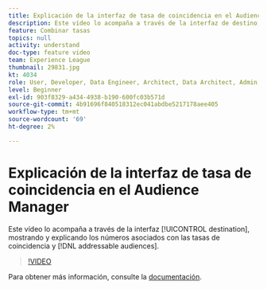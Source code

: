 ```yaml
---
title: Explicación de la interfaz de tasa de coincidencia en el Audience Manager
description: Este vídeo lo acompaña a través de la interfaz de destino, mostrando y explicando los números asociados con tasas de coincidencia y audiencias a las que se puede dirigir.
feature: Combinar tasas
topics: null
activity: understand
doc-type: feature video
team: Experience League
thumbnail: 29831.jpg
kt: 4034
role: User, Developer, Data Engineer, Architect, Data Architect, Admin, Leader
level: Beginner
exl-id: 903f8329-a434-4938-b190-600fc03b571d
source-git-commit: 4b91696f840518312ec041abdbe5217178aee405
workflow-type: tm+mt
source-wordcount: '69'
ht-degree: 2%

---
```


# Explicación de la interfaz de tasa de coincidencia en el Audience Manager

Este vídeo lo acompaña a través de la interfaz [!UICONTROL destination], mostrando y explicando los números asociados con las tasas de coincidencia y [!DNL addressable audiences].

>[!VIDEO](https://video.tv.adobe.com/v/29831/?quality=12)

Para obtener más información, consulte la [documentación](https://docs.adobe.com/help/en/audience-manager/user-guide/features/addressable-audiences.html).
